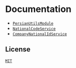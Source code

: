 # Documentation

* [`PersianUtilsModule`](./PersianUtilsModule.md)
* [`NationalCodeService`](./NationalCodeService.md)
* [`CompanyNationalIdService`](./CompanyNationalIdService.md)

## License

[`MIT`](./LICENSE.md)
